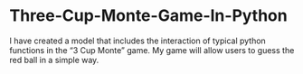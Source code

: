 # Three-Cup-Monte-Game-In-Python
I have created a model that includes the interaction of typical python functions in the “3 Cup Monte” game. My game will allow users to guess the red ball in a simple way. 
